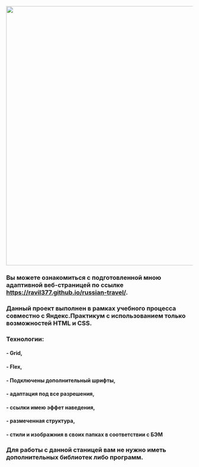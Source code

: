 <img src="https://github.com/Ravil377/russian-travel/blob/master/assets/russian_travel.gif" width="700" height="700">

### Вы можете ознакомиться c подготовленной мною адаптивной веб-страницей по ссылке https://ravil377.github.io/russian-travel/.
### Данный проект выполнен в рамках учебного процесса совместно с Яндекс.Практикум с использованием только возможностей HTML и CSS.
### Технологии:
####  - Grid,
####  - Flex,
####  - Подключены дополнительный шрифты,
####  - адаптация под все разрешения,
####  - ссылки имею эффет наведения,
####  - размеченная структура,
####  - стили и изображния в своих папках в соответствии с БЭМ
### Для работы с данной станицей вам не нужно иметь дополнительных библиотек либо программ.
